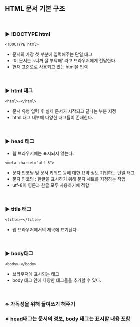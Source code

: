 ## HTML 문서 기본 구조

<br>

### ▶ !DOCTYPE html

```
<!DOCTYPE html>
```

- 문서의 가장 첫 부분에 입력해주는 단일 태그
- '이 문서는 ~니까 잘 부탁해' 라고 브라우저에게 전달한다.
- 현재 표준으로 사용되고 있는 html을 입력

<br>

### ▶ html 태그

```
<html>~</html>
```

- 문서 유형 입력 후 실제 문서가 시작되고 끝나는 부분 지정
- html 태그 내부에 다양한 태그들이 존재한다.

<br>

### ▶ head 태그

- 웹 브라우저에는 표시되지 않는다.

```
<meta charset="utf-8">
```

- 문자 인코딩 및 문서 키워드 등에 대한 요약 정보 기입하는 단일 태그
- 문자 인코딩 : 한글을 표시하기 위해 문자 세트를 지정하는 작업
- utf-8이 영문과 한글 모두 사용하기에 적합

<br>

### ▶ title 태그

```
<title>~</title>
```

- 웹 브라우저에서의 제목에 표기된다.

<br>

### ▶ body태그

```
<body>~</body>
```

- 브라우저에 표시되는 태그
- body 태그 안에 다양한 태그들을 추가할 수 있다.

<br>

### ※ 가독성을 위해 들여쓰기 해주기

### ※ head태그는 문서의 정보, body 태그는 표시할 내용 포함





 